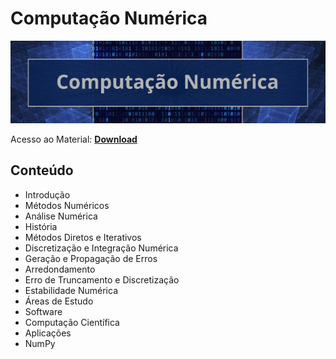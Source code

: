 # Computação Numérica

![img](https://raw.githubusercontent.com/the-akira/CC33Z/master/Imagens/CompNum.png)

Acesso ao Material: **[Download](https://github.com/the-akira/CC33Z/raw/master/Cursos/Computa%C3%A7%C3%A3o%20Num%C3%A9rica/CompNum%C3%A9rica.pdf)**

## Conteúdo

- Introdução
- Métodos Numéricos
- Análise Numérica
- História
- Métodos Diretos e Iterativos
- Discretização e Integração Numérica
- Geração e Propagação de Erros
- Arredondamento
- Erro de Truncamento e Discretização
- Estabilidade Numérica
- Áreas de Estudo
- Software
- Computação Científica
- Aplicações
- NumPy
